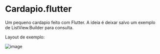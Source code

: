 # Cardapio.flutter
Um pequeno cardapio feito com Flutter. A ideia é deixar salvo um exemplo de ListView.Builder para consulta.

 Layout de exemplo:
 



![image](https://github.com/Matheus-commit/Cardapio.flutter/assets/80404411/abcf5997-e688-4737-9fbd-e4d69bd06079)
